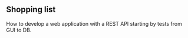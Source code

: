 ## Shopping list

How to develop a web application with a REST API starting by tests from GUI to DB.

